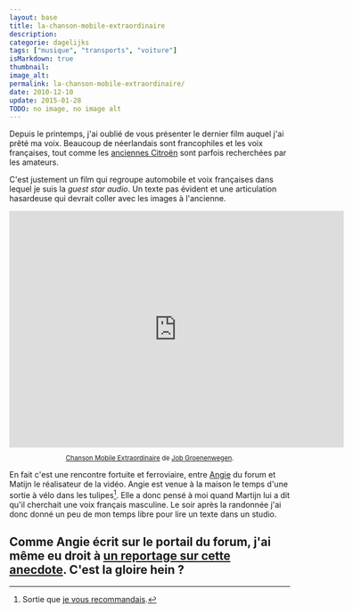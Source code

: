 ```yaml
---
layout: base
title: la-chanson-mobile-extraordinaire
description: 
categorie: dagelijks
tags: ["musique", "transports", "voiture"]
isMarkdown: true
thumbnail: 
image_alt: 
permalink: la-chanson-mobile-extraordinaire/
date: 2010-12-10
update: 2015-01-28
TODO: no image, no image alt
---
```




Depuis le printemps, j'ai oublié de vous présenter le dernier film auquel j'ai prêté ma voix. Beaucoup de néerlandais sont francophiles et les voix françaises, tout comme les [anciennes Citroën](/bon-anniversaire-la-2cv) sont parfois recherchées par les amateurs. 

C'est justement un film qui regroupe automobile et voix françaises dans lequel je suis la *guest star audio*. Un texte pas évident et une articulation hasardeuse qui devrait coller avec les images à l'ancienne. 

<!-- HTML -->
<div style="font-size:smaller; text-align:center;">
<iframe src="http://player.vimeo.com/video/11481008?title=0" width="600" height="425" frameborder="0"></iframe><p><a href="http://vimeo.com/11481008">Chanson Mobile Extraordinaire</a> de <a href="http://vimeo.com/user3743592">Job Groenenwegen</a>.</p>
</div>
<!-- / HTML -->

En fait c'est une rencontre fortuite et ferroviaire, entre [Angie](http://www.leforum.nl/phpBB/memberlist.php?mode=viewprofile&u=2687) du forum et Matijn le réalisateur de la vidéo. Angie est venue à la maison le temps d'une sortie à vélo dans les tulipes[^1]. Elle a donc pensé à moi quand Martijn lui a dit qu'il cherchait une voix français masculine. Le soir après la randonnée j'ai donc donné un peu de mon temps libre pour lire un texte dans un studio.

Comme Angie écrit sur le portail du forum, j'ai même eu droit à [un reportage sur cette anecdote](http://leforum.nl/index.php/report-section/39-reportages/189-la-chanson-mobile-extraordinaire). C'est la gloire hein ?
---
[^1]: Sortie que [je vous recommandais](/les-fleurs-du-printemps).